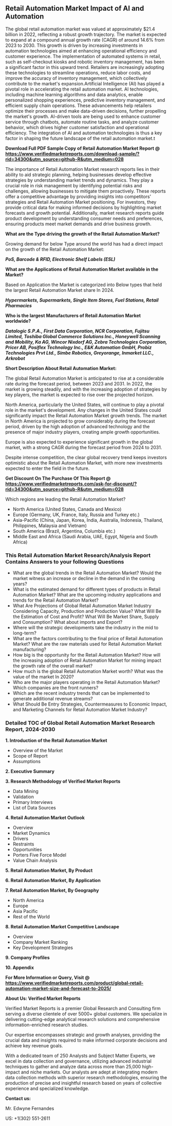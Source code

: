<h2>Retail Automation Market Impact of AI and Automation</h2>The global retail automation market was valued at approximately $21.4 billion in 2022, reflecting a robust growth trajectory. The market is expected to expand at a compound annual growth rate (CAGR) of around 14.6% from 2023 to 2030. This growth is driven by increasing investments in automation technologies aimed at enhancing operational efficiency and customer experience. The implementation of automated systems in retail, such as self-checkout kiosks and robotic inventory management, has been a significant factor in this upward trend. Retailers are increasingly adopting these technologies to streamline operations, reduce labor costs, and improve the accuracy of inventory management, which collectively contribute to the market's expansion.Artificial Intelligence (AI) has played a pivotal role in accelerating the retail automation market. AI technologies, including machine learning algorithms and data analytics, enable personalized shopping experiences, predictive inventory management, and efficient supply chain operations. These advancements help retailers optimize their processes and make data-driven decisions, further propelling the market's growth. AI-driven tools are being used to enhance customer service through chatbots, automate routine tasks, and analyze customer behavior, which drives higher customer satisfaction and operational efficiency. The integration of AI and automation technologies is thus a key factor in shaping the future landscape of the retail automation market.t</p><p id="" class=""><strong>Download Full PDF Sample Copy of Retail Automation Market Report @ <a href="https://www.verifiedmarketreports.com/download-sample/?rid=34300&utm_source=github-R&utm_medium=028" target="_blank">https://www.verifiedmarketreports.com/download-sample/?rid=34300&utm_source=github-R&utm_medium=028</a></strong></p><p>The importance of&nbsp;Retail Automation Market research reports lies in their ability to aid strategic planning, helping businesses develop effective strategies by understanding market trends and dynamics. They play a crucial role in risk management by identifying potential risks and challenges, allowing businesses to mitigate them proactively. These reports offer a competitive advantage by providing insights into competitors' strategies and Retail Automation Market positioning. For investors, they provide critical data for making informed decisions by highlighting market forecasts and growth potential. Additionally, market research reports guide product development by understanding consumer needs and preferences, ensuring products meet market demands and drive business growth.</p><p><strong>What are the&nbsp;Type driving the growth of the Retail Automation Market?</strong></p><p id="" class="">Growing demand for below Type around the world has had a direct impact on the growth of the Retail Automation Market:</p><em><strong>PoS, Barcode & RFID, Electronic Shelf Labels (ESL)</strong></em></p><strong>What are the&nbsp;Applications&nbsp;of Retail Automation Market available in the Market?</strong></p><p id="" class="">Based on Application the Market is categorized into Below types that held the largest Retail Automation Market share In 2024.</p><em><strong>Hypermarkets, Supermarkets, Single Item Stores, Fuel Stations, Retail Pharmacies</strong></em></p><strong>Who is the largest Manufacturers of Retail Automation Market worldwide?</strong></p><p><em><strong>Datalogic S.P.A., First Data Corporation, NCR Corporation, Fujitsu Limited, Toshiba Global Commerce Solutions Inc., Honeywell Scanning and Mobility, Ka AG, Wincor Nixdorf AG, Zebra Technologies Corporation, Pricer AB, Posiflex Technology Inc., E&K Automation GmbH, Probiz Technologies Prvt Ltd., Simbe Robotics, Greyorange, Inmarket LLC., Arkrobot</strong></em></p><p id="" class=""><strong>Short Description About Retail Automation Market:</strong></p><p>The global Retail Automation Market is anticipated to rise at a considerable rate during the forecast period, between 2023 and 2031. In 2022, the market is growing steadily, and with the increasing adoption of strategies by key players, the market is expected to rise over the projected horizon.</p><p>North America, particularly the United States, will continue to play a pivotal role in the market's development. Any changes in the United States could significantly impact the Retail Automation Market growth trends. The market in North America is projected to grow considerably during the forecast period, driven by the high adoption of advanced technology and the presence of major industry players, creating ample growth opportunities.</p><p>Europe is also expected to experience significant growth in the global market, with a strong CAGR during the forecast period from 2024 to 2031.</p><p>Despite intense competition, the clear global recovery trend keeps investors optimistic about the Retail Automation Market, with more new investments expected to enter the field in the future.</p><p id="" class=""><strong>Get Discount On The Purchase Of This Report @ <a href="https://www.verifiedmarketreports.com/ask-for-discount/?rid=34300&utm_source=github-R&utm_medium=028" target="_blank">https://www.verifiedmarketreports.com/ask-for-discount/?rid=34300&utm_source=github-R&utm_medium=028</a></strong></p>Which regions are leading the Retail Automation Market?</p><ul><li>North America (United States, Canada and Mexico)</li><li>Europe (Germany, UK, France, Italy, Russia and Turkey etc.)</li><li>Asia-Pacific (China, Japan, Korea, India, Australia, Indonesia, Thailand, Philippines, Malaysia and Vietnam)</li><li>South America (Brazil, Argentina, Columbia etc.)</li><li>Middle East and Africa (Saudi Arabia, UAE, Egypt, Nigeria and South Africa)</li></ul><h3 id="" class="">This Retail Automation Market Research/Analysis Report Contains Answers to your following Questions</h3><ul><li>What are the global trends in the Retail Automation Market? Would the market witness an increase or decline in the demand in the coming years?</li><li>What is the estimated demand for different types of products in Retail Automation Market? What are the upcoming industry applications and trends for the Retail Automation Market?</li><li>What Are Projections of Global Retail Automation Market Industry Considering Capacity, Production and Production Value? What Will Be the Estimation of Cost and Profit? What Will Be Market Share, Supply and Consumption? What about imports and Export?</li><li>Where will the strategic developments take the industry in the mid to long-term?</li><li>What are the factors contributing to the final price of Retail Automation Market? What are the raw materials used for Retail Automation Market manufacturing?</li><li>How big is the opportunity for the Retail Automation Market? How will the increasing adoption of Retail Automation Market for mining impact the growth rate of the overall market?</li><li>How much is the global Retail Automation Market worth? What was the value of the market In 2020?</li><li>Who are the major players operating in the Retail Automation Market? Which companies are the front runners?</li><li>Which are the recent industry trends that can be implemented to generate additional revenue streams?</li><li>What Should Be Entry Strategies, Countermeasures to Economic Impact, and Marketing Channels for Retail Automation Market Industry?</li></ul><h3 id="" class="">Detailed TOC of Global Retail Automation Market Research Report, 2024-2030</h3><p id="" class=""><strong>1. Introduction of the Retail Automation Market</strong></p><ul><li>Overview of the Market</li><li>Scope of Report</li><li>Assumptions</li></ul><p id="" class=""><strong>2. Executive Summary</strong></p><p id="" class=""><strong>3. Research Methodology of Verified Market Reports</strong></p><ul><li>Data Mining</li><li>Validation</li><li>Primary Interviews</li><li>List of Data Sources</li></ul><p id="" class=""><strong>4. Retail Automation Market Outlook</strong></p><ul><li>Overview</li><li>Market Dynamics</li><li>Drivers</li><li>Restraints</li><li>Opportunities</li><li>Porters Five Force Model</li><li>Value Chain Analysis</li></ul><p id="" class=""><strong>5. Retail Automation Market, By Product</strong></p><p id="" class=""><strong>6. Retail Automation Market, By Application</strong></p><p id="" class=""><strong>7. Retail Automation Market, By Geography</strong></p><ul><li>North America</li><li>Europe</li><li>Asia Pacific</li><li>Rest of the World</li></ul><p id="" class=""><strong>8. Retail Automation Market Competitive Landscape</strong></p><ul><li>Overview</li><li>Company Market Ranking</li><li>Key Development Strategies</li></ul><p id="" class=""><strong>9. Company Profiles</strong></p><p id="" class=""><strong>10. Appendix</strong></p><p id="" class=""><strong>For More Information or Query, Visit @ <a href="https://www.verifiedmarketreports.com/product/global-retail-automation-market-size-and-forecast-to-2025/" target="_blank">https://www.verifiedmarketreports.com/product/global-retail-automation-market-size-and-forecast-to-2025/</a></strong></p><p id="" class=""><strong>About Us: Verified Market Reports</strong></p><p id="" class="">Verified Market Reports is a premier Global Research and Consulting firm serving a diverse clientele of over 5000+ global customers. We specialize in delivering cutting-edge analytical research solutions and comprehensive information-enriched research studies.</p><p id="" class="">Our expertise encompasses strategic and growth analyses, providing the crucial data and insights required to make informed corporate decisions and achieve key revenue goals.</p><p id="" class="">With a dedicated team of 250 Analysts and Subject Matter Experts, we excel in data collection and governance, utilizing advanced industrial techniques to gather and analyze data across more than 25,000 high-impact and niche markets. Our analysts are adept at integrating modern data collection methods with superior research methodologies, ensuring the production of precise and insightful research based on years of collective experience and specialized knowledge.</p><p id="" class=""><strong>Contact us:</strong></p><p id="" class="">Mr. Edwyne Fernandes</p><p id="" class="">US: +1(302) 551-2611</p>